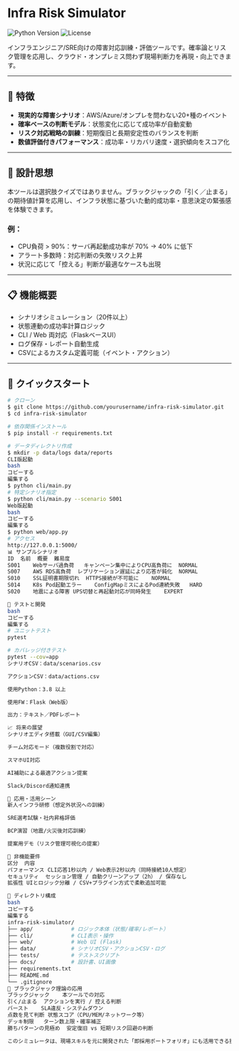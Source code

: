 # Infra Risk Simulator

![Python Version](https://img.shields.io/badge/python-3.8%2B-blue)
![License](https://img.shields.io/badge/license-MIT-green)

インフラエンジニア/SRE向けの障害対応訓練・評価ツールです。確率論とリスク管理を応用し、クラウド・オンプレミス問わず現場判断力を再現・向上できます。

---

## 🌟 特徴

- **現実的な障害シナリオ**：AWS/Azure/オンプレを問わない20+種のイベント
- **確率ベースの判断モデル**：状態変化に応じて成功率が自動変動
- **リスク対応戦略の訓練**：短期復旧と長期安定性のバランスを判断
- **数値評価付きパフォーマンス**：成功率・リカバリ速度・選択傾向をスコア化

---

## 🧠 設計思想

本ツールは選択肢クイズではありません。ブラックジャックの「引く／止まる」の期待値計算を応用し、インフラ状態に基づいた動的成功率・意思決定の緊張感を体験できます。

### 例：

- CPU負荷 > 90%：サーバ再起動成功率が 70% → 40% に低下
- アラート多数時：対応判断の失敗リスク上昇
- 状況に応じて「控える」判断が最適なケースも出現

---

## 📋 機能概要

- シナリオシミュレーション（20件以上）
- 状態連動の成功率計算ロジック
- CLI / Web 両対応（FlaskベースUI）
- ログ保存・レポート自動生成
- CSVによるカスタム定義可能（イベント・アクション）

---

## 🚀 クイックスタート

```bash
# クローン
$ git clone https://github.com/yourusername/infra-risk-simulator.git
$ cd infra-risk-simulator

# 依存関係インストール
$ pip install -r requirements.txt

# データディレクトリ作成
$ mkdir -p data/logs data/reports
CLI版起動
bash
コピーする
編集する
$ python cli/main.py
# 特定シナリオ指定
$ python cli/main.py --scenario S001
Web版起動
bash
コピーする
編集する
$ python web/app.py
# アクセス
http://127.0.0.1:5000/
📊 サンプルシナリオ
ID	名前	概要	難易度
S001	Webサーバ過負荷	キャンペーン集中によりCPU高負荷に	NORMAL
S007	AWS RDS高負荷	レプリケーション遅延により応答が鈍化	NORMAL
S010	SSL証明書期限切れ	HTTPS接続が不可能に	NORMAL
S014	K8s Pod起動エラー	ConfigMapミスによるPod連続失敗	HARD
S020	地震による障害	UPS切替と再起動対応が同時発生	EXPERT

🧪 テストと開発
bash
コピーする
編集する
# ユニットテスト
pytest

# カバレッジ付きテスト
pytest --cov=app
シナリオCSV：data/scenarios.csv

アクションCSV：data/actions.csv

使用Python：3.8 以上

使用FW：Flask（Web版）

出力：テキスト／PDFレポート

📈 将来の展望
シナリオエディタ搭載（GUI/CSV編集）

チーム対応モード（複数役割で対応）

スマホUI対応

AI補助による最適アクション提案

Slack/Discord通知連携

🧩 応用・活用シーン
新人インフラ研修（想定外状況への訓練）

SRE選考試験・社内昇格評価

BCP演習（地震/火災後対応訓練）

提案用デモ（リスク管理可視化の提案）

🔧 非機能要件
区分	内容
パフォーマンス	CLI応答1秒以内 / Web表示2秒以内（同時接続10人想定）
セキュリティ	セッション管理 / 自動クリーンアップ（2h） / 保存なし
拡張性	UIとロジック分離 / CSV+プラグイン方式で柔軟追加可能

📂 ディレクトリ構成
bash
コピーする
編集する
infra-risk-simulator/
├── app/            # ロジック本体（状態/確率/レポート）
├── cli/            # CLI表示・操作
├── web/            # Web UI (Flask)
├── data/           # シナリオCSV・アクションCSV・ログ
├── tests/          # テストスクリプト
├── docs/           # 設計書、UI画像
├── requirements.txt
├── README.md
└── .gitignore
🧠 ブラックジャック理論の応用
ブラックジャック	本ツールでの対応
引く/止まる	アクションを実行 / 控える判断
バースト	SLA違反・システムダウン
点数を見て判断	状態スコア（CPU/MEM/ネットワーク等）
デッキ制限	ターン数上限・確率補正
勝ちパターンの見極め	安定復旧 vs 短期リスク回避の判断

このシミュレータは、現場スキルを元に開発された「即採用ポートフォリオ」にも活用できる技術教育・訓練ツールです。ゲーム感覚と業務実践を高次元で融合しています。
